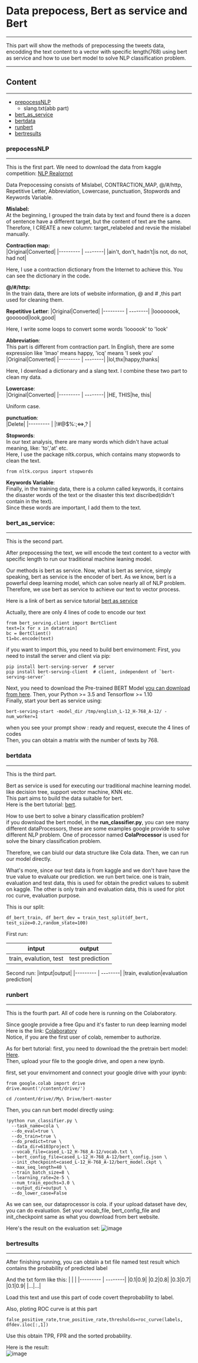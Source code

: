 # Data prepocess, Bert as service and Bert
****
This part will show the methods of prepocessing the tweets data, encodding the text content to a vector with specific length(768) using bert as service and how to use bert model to solve NLP classification problem.



****
## Content
-----------
* [prepocessNLP](#prepocessNLP)
  * slang.txt(abb part)
* [bert_as_service](#bert_as_service)
* [bertdata](#bertdata)
* [runbert](#runbert)
* [bertresults](#bertresults)

### prepocessNLP
-----------
This is the first part. We need to download the data from kaggle competition:
[NLP Realornot](https://www.kaggle.com/c/nlp-getting-started )  

Data Prepocessing consists of Mislabel, CONTRACTION_MAP, @/#/http, Repetitive Letter, Abbreviation, Lowercase, punctuation, Stopwords and Keywords Variable.

**Mislabel:**  
At the beginning, I grouped the train data by text and found there is a dozen of sentence have a different target, but the content of text are the same. Therefore, I CREATE a new column: target_relabeled and  revsie the mislabel manually.

**Contraction map:**   
|Original|Converted|
|--------- | --------|
|ain't, don't, hadn't|is not, do not, had not|   

Here, I use a contraction dictionary from the Internet to achieve this. You can see the dictionary in the code.  

**@/#/http:**  
In the train data, there are lots of website information, @ and # ,this part used for cleaning them.

**Repetitive Letter**:
|Original|Converted|
|--------- | --------|
|loooooook, goooood|look,good| 

Here, I write some loops to convert some words 'loooook' to 'look'

**Abbreviation**:  
This part is different from contraction part. In English, there are some expression like 'lmao' means happy, 'icq' means 'I seek you'  
|Original|Converted|
|--------- | --------|
|lol,thx|happy,thanks|

Here, I download a dictionary and a slang text. I combine these two part to clean my data.

**Lowercase**:  
|Original|Converted|
|--------- | --------|
|HE, THIS|he, this|

Uniform case.

**punctuation**:  
|Delete|
|--------- | 
|!#@$%:;<=>,? |

**Stopwords**:  
In our text analysis, there are many words which didn't have actual meaning, like: 'to','at' etc.  
Here, I use the package nltk.corpus, which contains many stopwords to clean the text.  
```
from nltk.corpus import stopwords
```

**Keywords Variable**:  
Finally, in the training data, there is a column called keywords, it contains the disaster words of the text or the disaster this text discribed(didn't contain in the text).  
Since these words are important, I add them to the text.


### bert_as_service:
-----------
This is the second part.

After prepocessing the text, we will encode the text content to a vector with specific length to run our traditional machine leaning model.

Our methods is bert as service. Now, what is bert as service, simply speaking, bert as service is the encoder of bert. As we know, bert is a powerful deep learning model, which can solve nearly all of NLP problem. Therefore, we use bert as service to achieve our text to vector process.

Here is a link of bert as service tutorial 
[bert as service](https://github.com/hanxiao/bert-as-service )

Actually, there are only 4 lines of code to encode our text  
```
from bert_serving.client import BertClient
text=[x for x in datatrain]
bc = BertClient()
t1=bc.encode(text)
```
if you want to import this, you need to build bert envirnoment:
First, you need to install the server and client via pip:  
```
pip install bert-serving-server  # server
pip install bert-serving-client  # client, independent of `bert-serving-server`
```
Next, you need to download the Pre-trained BERT Model [you can download from here](https://github.com/google-research/bert#pre-trained-models).
Then, your  Python >= 3.5 and  Tensorflow >= 1.10  
Finally, start your bert as service using: 
```
bert-serving-start -model_dir /tmp/english_L-12_H-768_A-12/ -num_worker=1
```
when you see your prompt show : ready and request, execute the 4 lines of codes  
Then, you can obtain a matrix with  the number of texts by 768.

### bertdata
-----------
This is the third part.  

Bert as service is used for executing our traditional machine learning model. like decision tree, support vector machine, KNN etc.  
This part aims to build the data suitable for bert.  
Here is the bert tutorial: [bert](https://github.com/google-research/bert).

How to use bert to solve a binary classification problem?  
if you download the bert model, in the **run_classifier.py**, you can see many different dataProcessors, these are some examples google provide to solve different NLP problem. One of processor named  **ColaProcessor** is used for solve the binary classification problem.

Therefore, we can biuld our data structure like Cola data. Then, we can run our model directly.

What's more, since our test data is from kaggle and we don't have have the true value to evaluate our prediction. we run bert twice. one is train, evaluation and test data, this is used for obtain the predict values to submit on kaggle. The other is only train and evaluation data, this is used for plot roc curve, evaluation purpose.  

This is our split:  
```
df_bert_train, df_bert_dev = train_test_split(df_bert, test_size=0.2,random_state=100)
```
First run:  

|intput|output|
|--------- | --------|
|train, evalution, test|test prediction|

Second run:
|intput|output|
|--------- | --------|
|train, evalution|evaluation prediction|

### runbert
-----------
This is the fourth part. All of code here is running on the Colaboratory.

Since google provide a free Gpu and it's faster to run deep learning model
Here is the link: [Colaboratory](https://colab.research.google.com/notebooks/gpu.ipynb)  
Notice, if you are the first user of colab, remember to authorize.

As for bert tutorial:
first, you need to download the the pretrain bert model: [Here](https://github.com/google-research/bert#pre-trained-models).  
Then, upload your file to the google drive, and open a new ipynb.

first, set your envirnoment and connect your google drive with your ipynb:
```
from google.colab import drive
drive.mount('/content/drive/')
```
```
cd /content/drive//My\ Drive/bert-master
```
Then,  you can run bert model directly using:
```
!python run_classifier.py \
  --task_name=cola \
  --do_eval=true \
  --do_train=true \
  --do_predict=true \
  --data_dir=6103project \
  --vocab_file=cased_L-12_H-768_A-12/vocab.txt \
  --bert_config_file=cased_L-12_H-768_A-12/bert_config.json \
  --init_checkpoint=cased_L-12_H-768_A-12/bert_model.ckpt \
  --max_seq_length=40 \
  --train_batch_size=8 \
  --learning_rate=2e-5 \
  --num_train_epochs=3.0 \
  --output_dir=output \
  --do_lower_case=False
```
As we can see, our dataprocessor is cola. if your upload dataset have dev, you can do evaluation. Set your vocab_file, bert_config_file and init_checkpoint same as what you download from bert website.

Here's the result on the evaluation set:
![image]()

### bertresults
-----------
After finishing running, you can obtain a txt file named test result which contains the probability of predicted label

And the txt form like this:
|   |   |
|--------- | --------|
|0.1|0.9|
|0.2|0.8|
|0.3|0.7|
|0.1|0.9|
|...|...|

Load this text and use this part of code covert theprobability to label.

Also, ploting ROC curve is at this part
```
false_positive_rate,true_positive_rate,thresholds=roc_curve(labels, dfdev.iloc[:,1])
```
Use this obtain TPR, FPR and the sorted probability.

Here is the result:  
![image](https://github.com/weifeiwang0906/FinalProject-Group3/blob/master/Code/prepocess%20and%20bert%20jinyi%20shang/img/ROC.PNG)
